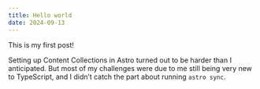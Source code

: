 ```yaml
---
title: Hello world
date: 2024-09-13
---
```


This is my first post!

Setting up Content Collections in Astro turned out to be harder than I anticipated. But most of my challenges were due to me still being very new to TypeScript, and I didn’t catch the part about running `astro sync`.